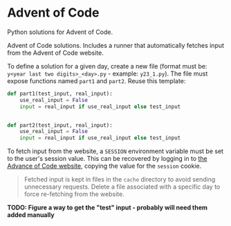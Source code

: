 # Advent of Code

Python solutions for Advent of Code.

Advent of Code solutions. Includes a runner that automatically fetches input from the Advent of Code website.


To define a solution for a given day, create a new file (format must be: `y<year last two digits>_<day>.py` - example: `y23_1.py`). The file must expose functions named `part1` and `part2`. Reuse this template:

```python
def part1(test_input, real_input):
    use_real_input = False
    input = real_input if use_real_input else test_input


def part2(test_input, real_input):
    use_real_input = False
    input = real_input if use_real_input else test_input
```

To fetch input from the website, a `SESSION` environment variable must be set to the user's session value. This can be recovered by logging in to [the Advance of Code website](https://adventofcode.com/), copying the value for the `session` cookie.

> Fetched input is kept in files in the `cache` directory to avoid sending unnecessary requests. Delete a file associated with a specific day to force re-fetching from the website.

**TODO: Figure a way to get the "test" input - probably will need them added manually**
